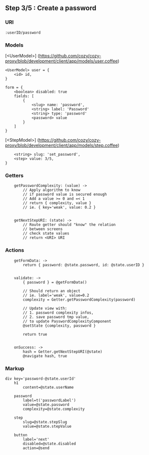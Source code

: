 

## Step 3/5 : Create a password

### URI

`:userID/password`


### Models

[&lt;UserModel&gt;] (https://github.com/cozy/cozy-proxy/blob/development/client/app/models/user.coffee)
```
<UserModel> user = {
	<id> id,
}
```
```
form = {
	<boolean> disabled: true
	fields: [
		{
		    <slug> name: 'password',
		    <string> label: 'Password'
		    <string> type: 'password'
		    <password> value
		}
	]
}
```
[&lt;StepModel&gt;] (https://github.com/cozy/cozy-proxy/blob/development/client/app/models/step.coffee)
```
	<string> slug: 'set_password',
	<step> value: 3/5,
}
```


### Getters

```
    getPasswordComplexity: (value) ->
        // Apply algorithm to know
        // if password value is secured enough
        // Add a value >= 0 and =< 1
        // return { complexity, value }
		// ie. { key='weak', value: 0.2 }


    getNextStepURI: (state) ->
        // Route getter should "know" the relation
        // between screens
        // check state values
        // return <URI> URI
```


### Actions

```
    getFormData: ->
        return { password: @state.password, id: @state.userID }


    validate: ->
        { password } = @getFormData()

        // Should return an object
        // ie. label='weak', value=0.2
        complexity = Getter.getPasswordComplexity(password)        

        // Update view with:
		// 1. password complexity infos,
		// 2. save password tmp value,
        // to update PasswordComplexityComponent
        @setState {complexity, password }

        return true


    onSuccess: ->
        hash = Getter.getNextStepURI(@state)
        @navigate hash, true
```


### Markup
```
div key='password-@state.userId'
	h1
		content=@state.userName

    password
        label=t('passwordLabel')
        value=@state.password
		complexity=@state.complexity

	step
		slug=@state.stepSlug
		value=@state.stepValue

	button
		label='next'
        disabled=@state.disabled
		action=@send
```
